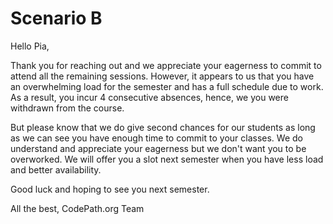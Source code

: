 # Scenario B

Hello Pia, 

Thank you for reaching out and we appreciate your eagerness to commit to attend all the remaining sessions. However, it appears to us that you have an overwhelming load for the semester and has a full schedule due to work. As a result, you incur 4 consecutive absences, hence, we you were withdrawn from the course. 

But please know that we do give second chances for our students as long as we can see you have enough time to commit to your classes. We do understand and appreciate your eagerness but we don't want you to be overworked. We will offer you a slot next semester when you have less load and better availability.

Good luck and hoping to see you next semester. 


All the best, 
CodePath.org Team
